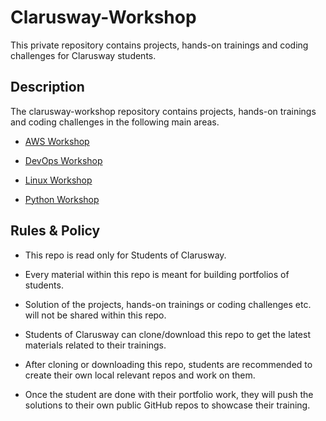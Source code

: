 # Clarusway-Workshop

This private repository contains projects, hands-on trainings and coding challenges for Clarusway students.

## Description

The clarusway-workshop repository contains projects, hands-on trainings and coding challenges in the following main areas.

- [AWS Workshop](./aws/)

- [DevOps Workshop](./devops/)

- [Linux Workshop](./linux/)

- [Python Workshop](./python/)


## Rules & Policy

- This repo is read only for Students of Clarusway.

- Every material within this repo is meant for building portfolios of students.

- Solution of the projects, hands-on trainings or coding challenges etc. will not be shared within this repo.

- Students of Clarusway can clone/download this repo to get the latest materials related to their trainings.

- After cloning or downloading this repo, students are recommended to create their own local relevant repos and work on them.

- Once the student are done with their portfolio work, they will push the solutions to their own public GitHub repos to showcase their training.
